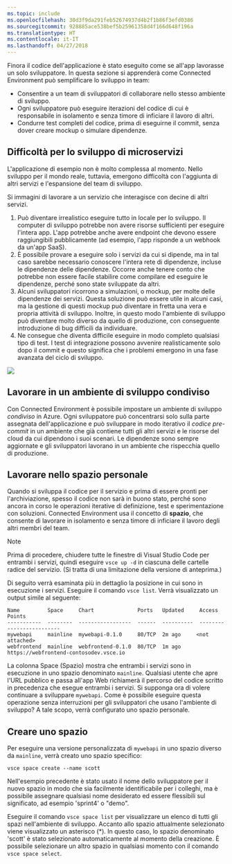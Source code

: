 ```yaml
---
ms.topic: include
ms.openlocfilehash: 30d3f9da291feb52674937d4b2f1b86f3efd0386
ms.sourcegitcommit: 928885ace538bef5b25961358d4f166d648f196a
ms.translationtype: HT
ms.contentlocale: it-IT
ms.lasthandoff: 04/27/2018
---
```

Finora il codice dell'applicazione è stato eseguito come se all'app lavorasse un solo sviluppatore. In questa sezione si apprenderà come Connected Environment può semplificare lo sviluppo in team:
* Consentire a un team di sviluppatori di collaborare nello stesso ambiente di sviluppo.
* Ogni sviluppatore può eseguire iterazioni del codice di cui è responsabile in isolamento e senza timore di inficiare il lavoro di altri.
* Condurre test completi del codice, prima di eseguirne il commit, senza dover creare mockup o simulare dipendenze.

## <a name="challenges-with-developing-microservices"></a>Difficoltà per lo sviluppo di microservizi
L'applicazione di esempio non è molto complessa al momento. Nello sviluppo per il mondo reale, tuttavia, emergono difficoltà con l'aggiunta di altri servizi e l'espansione del team di sviluppo.

Si immagini di lavorare a un servizio che interagisce con decine di altri servizi.

1. Può diventare irrealistico eseguire tutto in locale per lo sviluppo. Il computer di sviluppo potrebbe non avere risorse sufficienti per eseguire l'intera app. L'app potrebbe anche avere endpoint che devono essere raggiungibili pubblicamente (ad esempio, l'app risponde a un webhook da un'app SaaS).
1. È possibile provare a eseguire solo i servizi da cui si dipende, ma in tal caso sarebbe necessario conoscere l'intera rete di dipendenze, incluse le dipendenze delle dipendenze. Occorre anche tenere conto che potrebbe non essere facile stabilire come compilare ed eseguire le dipendenze, perché sono state sviluppate da altri.
1. Alcuni sviluppatori ricorrono a simulazioni, o mockup, per molte delle dipendenze dei servizi. Questa soluzione può essere utile in alcuni casi, ma la gestione di questi mockup può diventare in fretta una vera e propria attività di sviluppo. Inoltre, in questo modo l'ambiente di sviluppo può diventare molto diverso da quello di produzione, con conseguente introduzione di bug difficili da individuare.
1. Ne consegue che diventa difficile eseguire in modo completo qualsiasi tipo di test. I test di integrazione possono avvenire realisticamente solo dopo il commit e questo significa che i problemi emergono in una fase avanzata del ciclo di sviluppo.

![](../media/microservices-challenges.png)


## <a name="work-in-a-shared-development-environment"></a>Lavorare in un ambiente di sviluppo condiviso
Con Connected Environment è possibile impostare un ambiente di sviluppo *condiviso* in Azure. Ogni sviluppatore può concentrarsi solo sulla parte assegnata dell'applicazione e può sviluppare in modo iterativo il *codice pre-commit* in un ambiente che già contiene tutti gli altri servizi e le risorse del cloud da cui dipendono i suoi scenari. Le dipendenze sono sempre aggiornate e gli sviluppatori lavorano in un ambiente che rispecchia quello di produzione.

## <a name="work-in-your-own-space"></a>Lavorare nello spazio personale
Quando si sviluppa il codice per il servizio e prima di essere pronti per l'archiviazione, spesso il codice non sarà in buono stato, perché sono ancora in corso le operazioni iterative di definizione, test e sperimentazione con soluzioni. Connected Environment usa il concetto di **spazio**, che consente di lavorare in isolamento e senza timore di inficiare il lavoro degli altri membri del team.

> [!Note]
> Prima di procedere, chiudere tutte le finestre di Visual Studio Code per entrambi i servizi, quindi eseguire `vsce up -d` in ciascuna delle cartelle radice del servizio. (Si tratta di una limitazione della versione di anteprima.)

Di seguito verrà esaminata più in dettaglio la posizione in cui sono in esecuzione i servizi. Eseguire il comando `vsce list`. Verrà visualizzato un output simile al seguente:

```
Name         Space     Chart              Ports   Updated     Access Points
-----------  --------  -----------------  ------  ----------  -------------------------
mywebapi     mainline  mywebapi-0.1.0     80/TCP  2m ago     <not attached>
webfrontend  mainline  webfrontend-0.1.0  80/TCP  1m ago     https://webfrontend-contosodev.vsce.io
```

La colonna Space (Spazio) mostra che entrambi i servizi sono in esecuzione in uno spazio denominato `mainline`. Qualsiasi utente che apre l'URL pubblico e passa all'app Web richiamerà il percorso del codice scritto in precedenza che esegue entrambi i servizi. Si supponga ora di volere continuare a sviluppare `mywebapi`. Come è possibile eseguire questa operazione senza interruzioni per gli sviluppatori che usano l'ambiente di sviluppo? A tale scopo, verrà configurato uno spazio personale.

## <a name="create-a-space"></a>Creare uno spazio
Per eseguire una versione personalizzata di `mywebapi` in uno spazio diverso da `mainline`, verrà creato uno spazio specifico:
``` 
vsce space create --name scott
```

Nell'esempio precedente è stato usato il nome dello sviluppatore per il nuovo spazio in modo che sia facilmente identificabile per i colleghi, ma è possibile assegnare qualsiasi nome desiderato ed essere flessibili sul significato, ad esempio 'sprint4' o "demo". 

Eseguire il comando `vsce space list` per visualizzare un elenco di tutti gli spazi nell'ambiente di sviluppo. Accanto allo spazio attualmente selezionato viene visualizzato un asterisco (*). In questo caso, lo spazio denominato 'scott' è stato selezionato automaticamente al momento della creazione. È possibile selezionare un altro spazio in qualsiasi momento con il comando `vsce space select`.
